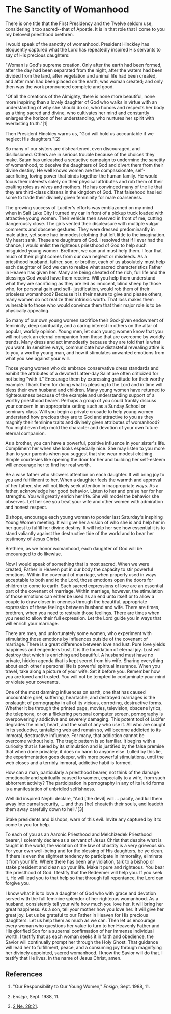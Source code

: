 # The Sanctity of Womanhood

There is one title that the First Presidency and the Twelve seldom use,
considering it too sacred--that of Apostle. It is in that role that I come to
you my beloved priesthood brethren.

I would speak of the sanctity of womanhood. President Hinckley has eloquently
captured what the Lord has repeatedly inspired His servants to say of His
precious daughters:

"Woman is God's supreme creation. Only after the earth had been formed, after
the day had been separated from the night, after the waters had been divided
from the land, after vegetation and animal life had been created, and after
man had been placed on the earth, was woman created; and only then was the
work pronounced complete and good.

"Of all the creations of the Almighty, there is none more beautiful, none more
inspiring than a lovely daughter of God who walks in virtue with an
understanding of why she should do so, who honors and respects her body as a
thing sacred and divine, who cultivates her mind and constantly enlarges the
horizon of her understanding, who nurtures her spirit with everlasting
truth."[1]

Then President Hinckley warns us, "God will hold us accountable if we neglect
His daughters."[2]

So many of our sisters are disheartened, even discouraged, and disillusioned.
Others are in serious trouble because of the choices they make. Satan has
unleashed a seductive campaign to undermine the sanctity of womanhood, to
deceive the daughters of God and divert them from their divine destiny. He
well knows women are the compassionate, self-sacrificing, loving power that
binds together the human family. He would focus their interests solely on
their physical attributes and rob them of their exalting roles as wives and
mothers. He has convinced many of the lie that they are third-class citizens
in the kingdom of God. That falsehood has led some to trade their divinely
given femininity for male coarseness.

The growing success of Lucifer's efforts was emblazoned on my mind when in
Salt Lake City I turned my car in front of a pickup truck loaded with
attractive young women. Their vehicle then swerved in front of me, cutting
dangerously close. The girls vented their displeasure with multiple vulgar
comments and obscene gestures. They were dressed predominantly in male attire,
yet some had immodest clothing that left little to the imagination. My heart
sank. These are daughters of God. I resolved that if I ever had the chance, I
would enlist the righteous priesthood of God to help such misguided young
women. Brethren, we can and must help them. I fear that much of their plight
comes from our own neglect or misdeeds. As a priesthood husband, father, son,
or brother, each of us absolutely must help each daughter of God we can to
realize what sacred characteristics Father in Heaven has given her. Many are
being cheated of the rich, full life and the blessings God would have them
receive. Will you help them understand what they are sacrificing as they are
led as innocent, blind sheep by those who, for personal gain and self-
justification, would rob them of their priceless womanhood? Because it is
their nature to give and please others, many women do not realize their
intrinsic worth. That loss makes them vulnerable to those who would convince
them that their major role is to be physically appealing.

So many of our own young women sacrifice their God-given endowment of
femininity, deep spirituality, and a caring interest in others on the altar of
popular, worldly opinion. Young men, let such young women know that you will
not seek an eternal companion from those that are overcome by worldly trends.
Many dress and act immodestly because they are told that is what you want. In
sensitive ways, communicate how distasteful revealing attire is to you, a
worthy young man, and how it stimulates unwanted emotions from what you see
against your will.

Those young women who do embrace conservative dress standards and exhibit the
attributes of a devoted Latter-day Saint are often criticized for not being
"with it." Encourage them by expressing gratitude for their worthy example.
Thank them for doing what is pleasing to the Lord and in time will bless their
own husband and children. Many young women have returned to righteousness
because of the example and understanding support of a worthy priesthood
bearer. Perhaps a group of you could frankly discuss your concern in an
appropriate setting such as a Sunday School or seminary class. Will you begin
a private crusade to help young women understand how precious they are to God
and attractive to you as they magnify their feminine traits and divinely given
attributes of womanhood? You might even help mold the character and devotion
of your own future eternal companion.

As a brother, you can have a powerful, positive influence in your sister's
life. Compliment her when she looks especially nice. She may listen to you
more than to your parents when you suggest that she wear modest clothing.
Simple courtesies like opening the door for her and building her self-esteem
will encourage her to find her real worth.

Be a wise father who showers attention on each daughter. It will bring joy to
you and fulfillment to her. When a daughter feels the warmth and approval of
her father, she will not likely seek attention in inappropriate ways. As a
father, acknowledge her good behavior. Listen to her and praise her for her
strengths. You will greatly enrich her life. She will model the behavior she
observes. Let her see you treat your wife and other women with admiration and
honest respect.

Bishops, encourage each young woman to ponder last Saturday's inspiring Young
Women meeting. It will give her a vision of who she is and help her in her
quest to fulfill her divine destiny. It will help her see how essential it is
to stand valiantly against the destructive tide of the world and to bear her
testimony of Jesus Christ.

Brethren, as we honor womanhood, each daughter of God will be encouraged to do
likewise.

Now I would speak of something that is most sacred. When we were created,
Father in Heaven put in our body the capacity to stir powerful emotions.
Within the covenant of marriage, when properly used in ways acceptable to both
and to the Lord, those emotions open the doors for children to come to earth.
Such sacred expressions of love are an essential part of the covenant of
marriage. Within marriage, however, the stimulation of those emotions can
either be used as an end unto itself or to allow a couple to draw closer in
oneness through the beautiful, appropriate expression of these feelings
between husband and wife. There are times, brethren, when you need to restrain
those feelings. There are times when you need to allow their full expression.
Let the Lord guide you in ways that will enrich your marriage.

There are men, and unfortunately some women, who experiment with stimulating
those emotions by influences outside of the covenant of marriage. There is a
great difference between love and lust. Pure love yields happiness and
engenders trust. It is the foundation of eternal joy. Lust will destroy that
which is enriching and beautiful. A husband must have no private, hidden
agenda that is kept secret from his wife. Sharing everything about each
other's personal life is powerful spiritual insurance. When you travel, take
along a picture of your wife. Set it before you. Remember how you are loved
and trusted. You will not be tempted to contaminate your mind or violate your
covenants.

One of the most damning influences on earth, one that has caused uncountable
grief, suffering, heartache, and destroyed marriages is the onslaught of
pornography in all of its vicious, corroding, destructive forms. Whether it be
through the printed page, movies, television, obscene lyrics, the telephone,
or on a flickering personal computer screen, pornography is overpoweringly
addictive and severely damaging. This potent tool of Lucifer degrades the
mind, heart, and the soul of any who use it. All who are caught in its
seductive, tantalizing web and remain so, will become addicted to its immoral,
destructive influence. For many, that addiction cannot be overcome without
help. The tragic pattern is so familiar. It begins with a curiosity that is
fueled by its stimulation and is justified by the false premise that when done
privately, it does no harm to anyone else. Lulled by this lie, the
experimentation goes deeper, with more powerful stimulations, until the web
closes and a terribly immoral, addictive habit is formed.

How can a man, particularly a priesthood bearer, not think of the damage
emotionally and spiritually caused to women, especially to a wife, from such
abhorrent activity? The participation in pornography in any of its lurid forms
is a manifestation of unbridled selfishness.

Well did inspired Nephi declare, "And [the devil] will ... pacify, and lull them
away into carnal security, ... and thus [he] cheateth their souls, and leadeth
them away carefully down to hell."[3]

Stake presidents and bishops, warn of this evil. Invite any captured by it to
come to you for help.

To each of you as an Aaronic Priesthood and Melchizedek Priesthood bearer, I
solemnly declare as a servant of Jesus Christ that despite what is taught in
the world, the violation of the law of chastity is a very grievous sin. For
your own well-being and for the blessing of His daughters, be ye clean. If
there is even the slightest tendency to participate in immorality, eliminate
it from your life. Where there has been any violation, talk to a bishop or
stake president and clean up your life. Make it pure and righteous. You bear
the priesthood of God. I testify that the Redeemer will help you. If you seek
it, He will lead you to that help so that through full repentance, the Lord
can forgive you.

I know what it is to love a daughter of God who with grace and devotion served
with the full feminine splendor of her righteous womanhood. As a husband,
consistently tell your wife how much you love her. It will bring her great
happiness. As a son, tell your mother how you love her. It will give her great
joy. Let us be grateful to our Father in Heaven for His precious daughters.
Let us help them as much as we can. Then let us encourage every woman who
questions her value to turn to her Heavenly Father and His glorified Son for a
supernal confirmation of her immense individual worth. I testify that as each
woman seeks it in faith and obedience, the Savior will continually prompt her
through the Holy Ghost. That guidance will lead her to fulfillment, peace, and
a consuming joy through magnifying her divinely appointed, sacred womanhood. I
know the Savior will do that. I testify that He lives. In the name of Jesus
Christ, amen.

## References

  1. "Our Responsibility to Our Young Women," _Ensign,_ Sept. 1988, 11.

  2. _Ensign,_ Sept. 1988, 11.

  3. [2 Ne. 28:21](https://www.lds.org/scriptures/bofm/2-ne/28.21?lang=eng#20).

